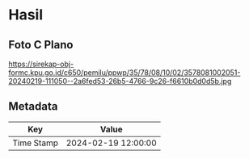 # Hasil

## Foto C Plano

https://sirekap-obj-formc.kpu.go.id/c650/pemilu/ppwp/35/78/08/10/02/3578081002051-20240219-111050--2a6fed53-26b5-4766-9c26-f6610b0d0d5b.jpg


## Metadata

| Key        | Value               |
| ---------- | ------------------- |
| Time Stamp | 2024-02-19 12:00:00 |



